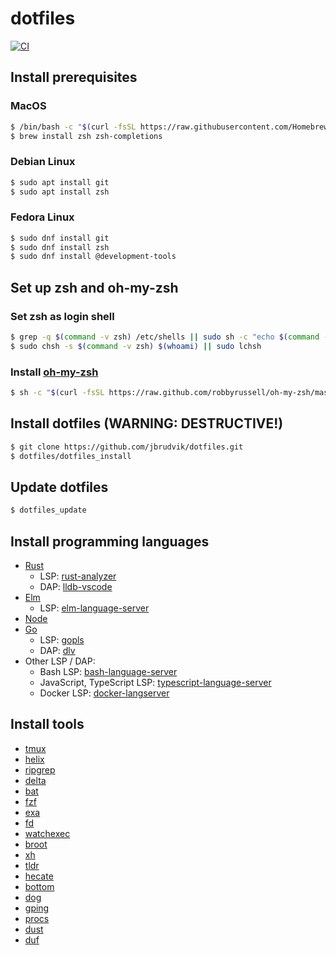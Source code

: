 # dotfiles

[![CI](https://github.com/jbrudvik/dotfiles/actions/workflows/ci.yml/badge.svg)](https://github.com/jbrudvik/dotfiles/actions/workflows/ci.yml)

## Install prerequisites

### MacOS

```sh
$ /bin/bash -c "$(curl -fsSL https://raw.githubusercontent.com/Homebrew/install/HEAD/install.sh)"
$ brew install zsh zsh-completions
```

### Debian Linux

```sh
$ sudo apt install git
$ sudo apt install zsh
```

### Fedora Linux

```sh
$ sudo dnf install git
$ sudo dnf install zsh
$ sudo dnf install @development-tools
```

## Set up zsh and oh-my-zsh

### Set zsh as login shell

```sh
$ grep -q $(command -v zsh) /etc/shells || sudo sh -c "echo $(command -v zsh) >> /etc/shells"
$ sudo chsh -s $(command -v zsh) $(whoami) || sudo lchsh
```

### Install [oh-my-zsh](https://ohmyz.sh)

```sh
$ sh -c "$(curl -fsSL https://raw.github.com/robbyrussell/oh-my-zsh/master/tools/install.sh)"
```

## Install dotfiles (WARNING: DESTRUCTIVE!)

```sh
$ git clone https://github.com/jbrudvik/dotfiles.git
$ dotfiles/dotfiles_install
```

## Update dotfiles

```sh
$ dotfiles_update
```

## Install programming languages

- [Rust](https://www.rust-lang.org/tools/install)
  - LSP: [rust-analyzer](https://rust-analyzer.github.io/manual.html)
  - DAP: [lldb-vscode](https://github.com/vadimcn/vscode-lldb)
- [Elm](https://guide.elm-lang.org/install/elm.html)
  - LSP: [elm-language-server](https://github.com/elm-tooling/elm-language-server)
- [Node](https://github.com/tj/n)
- [Go](https://go.dev/doc/install)
  - LSP: [gopls](https://pkg.go.dev/golang.org/x/tools/gopls)
  - DAP: [dlv](https://github.com/go-delve/delve)
- Other LSP / DAP:
  - Bash LSP: [bash-language-server](https://github.com/bash-lsp/bash-language-server)
  - JavaScript, TypeScript LSP: [typescript-language-server](https://github.com/typescript-language-server/typescript-language-server)
  - Docker LSP: [docker-langserver](https://github.com/rcjsuen/dockerfile-language-server-nodejs)

## Install tools

- [tmux](https://github.com/tmux/tmux/wiki/Installing)
- [helix](https://docs.helix-editor.com/install.html)
- [ripgrep](https://github.com/BurntSushi/ripgrep#installation)
- [delta](https://github.com/dandavison/delta#get-started)
- [bat](https://github.com/sharkdp/bat#installation)
- [fzf](https://github.com/junegunn/fzf#installation)
- [exa](https://github.com/ogham/exa#installation)
- [fd](https://github.com/sharkdp/fd#installation)
- [watchexec](https://github.com/watchexec/watchexec#install)
- [broot](https://dystroy.org/broot/install/)
- [xh](https://github.com/ducaale/xh#installation)
- [tldr](https://github.com/tldr-pages/tldr)
- [hecate](https://github.com/evanmiller/hecate)
- [bottom](https://github.com/ClementTsang/bottom#installation)
- [dog](https://github.com/ogham/dog#installation)
- [gping](https://github.com/orf/gping#install-cd)
- [procs](https://github.com/dalance/procs#installation)
- [dust](https://github.com/bootandy/dust#install)
- [duf](https://github.com/bootandy/dust#install)
